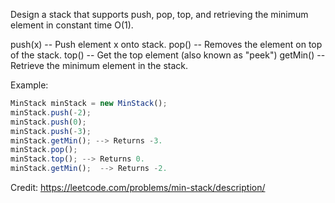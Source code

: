 Design a stack that supports push, pop, top, and retrieving the minimum element in constant time O(1).

push(x) -- Push element x onto stack.
pop() -- Removes the element on top of the stack.
top() -- Get the top element (also known as "peek")
getMin() -- Retrieve the minimum element in the stack.

Example:

```js
MinStack minStack = new MinStack();
minStack.push(-2);
minStack.push(0);
minStack.push(-3);
minStack.getMin(); --> Returns -3.
minStack.pop();
minStack.top(); --> Returns 0.
minStack.getMin();  --> Returns -2.
```

Credit: https://leetcode.com/problems/min-stack/description/
